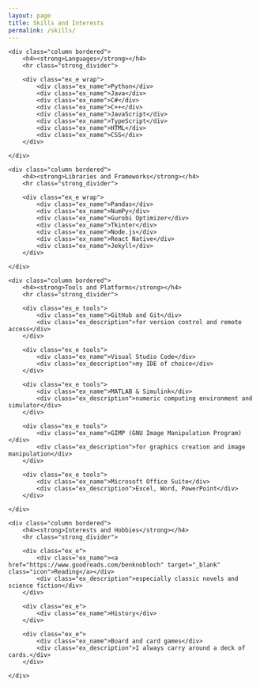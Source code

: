 ```yaml
---
layout: page
title: Skills and Interests
permalink: /skills/
---
```


<div class="row gap">

    <div class="column bordered">
        <h4><strong>Languages</strong></h4>
        <hr class="strong_divider">

        <div class="ex_e wrap">
            <div class="ex_name">Python</div>
            <div class="ex_name">Java</div>
            <div class="ex_name">C#</div>
            <div class="ex_name">C++</div>
            <div class="ex_name">JavaScript</div>
            <div class="ex_name">TypeScript</div>
            <div class="ex_name">HTML</div>
            <div class="ex_name">CSS</div>
        </div>

    </div>

    <div class="column bordered">
        <h4><strong>Libraries and Frameworks</strong></h4>
        <hr class="strong_divider">

        <div class="ex_e wrap">
            <div class="ex_name">Pandas</div>
            <div class="ex_name">NumPy</div>
            <div class="ex_name">Gurobi Optimizer</div>
            <div class="ex_name">Tkinter</div>
            <div class="ex_name">Node.js</div>
            <div class="ex_name">React Native</div>
            <div class="ex_name">Jekyll</div>
        </div>

    </div>

</div>

<div class="row gap">

    <div class="column bordered">
        <h4><strong>Tools and Platforms</strong></h4>
        <hr class="strong_divider">

        <div class="ex_e tools">
            <div class="ex_name">GitHub and Git</div>
            <div class="ex_description">for version control and remote access</div>
        </div>

        <div class="ex_e tools">
            <div class="ex_name">Visual Studio Code</div>
            <div class="ex_description">my IDE of choice</div>
        </div>

        <div class="ex_e tools">
            <div class="ex_name">MATLAB & Simulink</div>
            <div class="ex_description">numeric computing environment and simulator</div>
        </div>

        <div class="ex_e tools">
            <div class="ex_name">GIMP (GNU Image Manipulation Program)</div>
            <div class="ex_description">for graphics creation and image manipulation</div>
        </div>

        <div class="ex_e tools">
            <div class="ex_name">Microsoft Office Suite</div>
            <div class="ex_description">Excel, Word, PowerPoint</div>
        </div>

    </div>

    <div class="column bordered">
        <h4><strong>Interests and Hobbies</strong></h4>
        <hr class="strong_divider">

        <div class="ex_e">
            <div class="ex_name"><a href="https://www.goodreads.com/benknobloch" target="_blank" class="icon">Reading</a></div>
            <div class="ex_description">especially classic novels and science fiction</div>
        </div>

        <div class="ex_e">
            <div class="ex_name">History</div>
        </div>

        <div class="ex_e">
            <div class="ex_name">Board and card games</div>
            <div class="ex_description">I always carry around a deck of cards.</div>
        </div>

    </div>

</div>